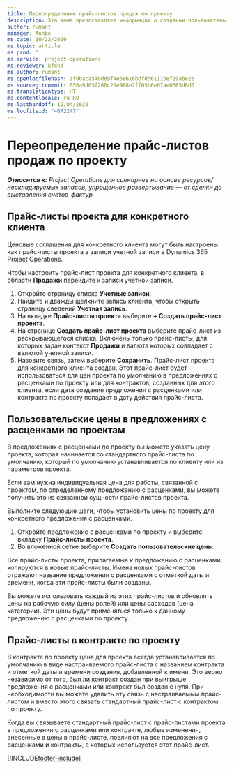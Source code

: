 ```yaml
---
title: Переопределение прайс-листов продаж по проекту
description: Эта тема предоставляет информацию о создании пользовательских прайс-листов продажи.
author: rumant
manager: Annbe
ms.date: 10/22/2020
ms.topic: article
ms.prod: ''
ms.service: project-operations
ms.reviewer: kfend
ms.author: rumant
ms.openlocfilehash: af9baca540d89f4e5e616bdfdd6111bef29abe28
ms.sourcegitcommit: 656a9d03f260c29e988e2ff05b6e07ae0365d6d0
ms.translationtype: HT
ms.contentlocale: ru-RU
ms.lasthandoff: 12/04/2020
ms.locfileid: "4672247"
---
```

# <a name="override-project-sales-price-lists"></a>Переопределение прайс-листов продаж по проекту

_**Относится к:** Project Operations для сценариев на основе ресурсов/нескладируемых запасов, упрощенное развертывание — от сделки до выставления счетов-фактур_

## <a name="customer-specific-project-price-lists"></a>Прайс-листы проекта для конкретного клиента

Ценовые соглашения для конкретного клиента могут быть настроены как прайс-листы проекта в записи учетной записи в Dynamics 365 Project Operations.

Чтобы настроить прайс-лист проекта для конкретного клиента, в области **Продажи** перейдите к записи учетной записи.

1. Откройте страницу списка **Учетные записи**.
2. Найдите и дважды щелкните запись клиента, чтобы открыть страницу сведений **Учетная запись**.
3. На вкладке **Прайс-листы проекта** выберите **+ Создать прайс-лист проекта**.
4. На странице **Создать прайс-лист проекта** выберите прайс-лист из раскрывающегося списка. Включены только прайс-листы, для которых задан контекст **Продажи** и валюта которых совпадает с валютой учетной записи.
5. Назовите связь, затем выберите **Сохранить**. Прайс-лист проекта для конкретного клиента создан. Этот прайс-лист будет использоваться для цен проекта по умолчанию в предложениях с расценками по проекту или для контрактов, созданных для этого клиента, если дата создания предложения с расценками или контракта по проекту попадает в дату действия прайс-листа.

## <a name="custom-pricing-on-project-quotes"></a>Пользовательские цены в предложениях с расценками по проектам

В предложениях с расценками по проекту вы можете указать цену проекта, которая начинается со стандартного прайс-листа по умолчанию, который по умолчанию устанавливается по клиенту или из параметров проекта.

Если вам нужна индивидуальная цена для работы, связанной с проектом, по определенному предложению с расценками, вы можете получить это из связанной сущности прайс-листов проекта.

Выполните следующие шаги, чтобы установить цены по проекту для конкретного предложения с расценками.

1. Откройте предложение с расценками по проекту и выберите вкладку **Прайс-листы проекта**.
2. Во вложенной сетке выберите **Создать пользовательские цены**.

Все прайс-листы проекта, прилагаемые к предложению с расценками, копируются в новые прайс-листы. Имена новых прайс-листов отражают название предложения с расценками с отметкой даты и времени, когда эти прайс-листы были созданы.

Вы можете использовать каждый из этих прайс-листов и обновлять цены на рабочую силу (цены ролей) или цены расходов (цена категории). Эти цены будут применяться только к данному предложению с расценками по проекту.

## <a name="price-lists-on-a-project-contract"></a>Прайс-листы в контракте по проекту

В контракте по проекту цена для проекта всегда устанавливается по умолчанию в виде настраиваемого прайс-листа с названием контракта и отметкой даты и времени создания, добавленной к имени. Это верно независимо от того, был ли контракт создан при выигрыше предложения с расценками или контракт был создан с нуля. При необходимости вы можете удалить эту связь с настраиваемым прайс-листом и вместо этого связать стандартный прайс-лист с контрактом по проекту.

Когда вы связываете стандартный прайс-лист с прайс-листами проекта в предложении с расценками или контракте, любые изменения, внесенные в цены в прайс-листе, повлияют на все предложения с расценками и контракты, в которых используется этот прайс-лист.


[!INCLUDE[footer-include](../includes/footer-banner.md)]